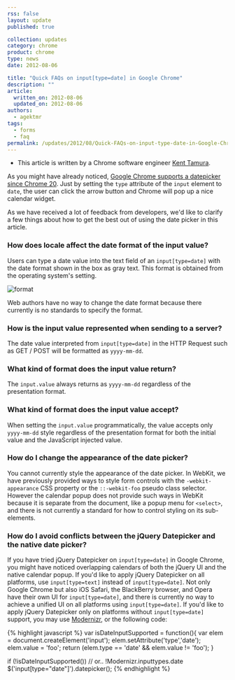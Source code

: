 ```yaml
---
rss: false
layout: update
published: true

collection: updates
category: chrome
product: chrome
type: news
date: 2012-08-06

title: "Quick FAQs on input[type=date] in Google Chrome"
description: ""
article:
  written_on: 2012-08-06
  updated_on: 2012-08-06
authors:
  - agektmr
tags:
  - forms
  - faq
permalink: /updates/2012/08/Quick-FAQs-on-input-type-date-in-Google-Chrome
---
```

* This article is written by a Chrome software engineer [Kent Tamura](https://plus.google.com/104770450049736549185/about).

As you might have already noticed, [Google Chrome supports a datepicker since Chrome 20](https://plus.google.com/107085977904914121234/posts/R5LyvTSa21k). Just by setting the `type` attribute of the `input` element to `date`, the user can click the arrow button and Chrome will pop up a nice calendar widget.

As we have received a lot of feedback from developers, we'd like to clarify a few things about how to get the best out of using the date picker in this article.

### How does locale affect the date format of the input value?

Users can type a date value into the text field of an `input[type=date]` with the date format shown in the box as gray text. This format is obtained from the operating system's setting.

![format]({{site.baseurl}}/updates/2012-08-06-quick-faqs-on-input-type-date-in-google-chrome/date-formats.jpg)

Web authors have no way to change the date format because there currently is no standards to specify the format.

### How is the input value represented when sending to a server?

The date value interpreted from `input[type=date]` in the HTTP Request such as GET / POST will be formatted as `yyyy-mm-dd`.

### What kind of format does the input value return?

The `input.value` always returns as `yyyy-mm-dd` regardless of the presentation format.

### What kind of format does the input value accept?

When setting the `input.value` programmatically, the value accepts only `yyyy-mm-dd` style regardless of the presentation format for both the initial value and the JavaScript injected value.

### How do I change the appearance of the date picker?

You cannot currently style the appearance of the date picker.  In WebKit, we have previously provided ways to style form controls with the `-webkit-appearance` CSS property or the `::-webkit-foo` pseudo class selector. However the calendar popup does not provide such ways in WebKit because it is separate from the document, like a popup menu for `<select>`, and there is not currently a standard for how to control styling on its sub-elements.

### How do I avoid conflicts between the jQuery Datepicker and the native date picker?

If you have tried jQuery Datepicker on `input[type=date]` in Google Chrome, you might have noticed overlapping calendars of both the jQuery UI and the native calendar popup.
If you'd like to apply jQuery Datepicker on all platforms, use `input[type=text]` instead of `input[type=date]`. Not only Google Chrome but also iOS Safari, the BlackBerry browser, and Opera have their own UI for `input[type=date]`, and there is currently no way to achieve a unified UI on all platforms using `input[type=date]`.
If you'd like to apply jQuery Datepicker only on platforms without `input[type=date]` support, you may use [Modernizr](http://modernizr.com/), or the following code:

{% highlight javascript %}
var isDateInputSupported = function(){
var elem = document.createElement('input');
elem.setAttribute('type','date');
elem.value = 'foo';
return (elem.type == 'date' && elem.value != 'foo');
}

if (!isDateInputSupported())  // or.. !Modernizr.inputtypes.date
  $('input[type="date"]').datepicker();
{% endhighlight %}

